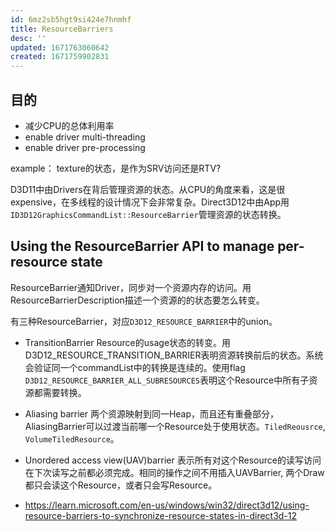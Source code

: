 ```yaml
---
id: 6mz2sb5hgt9si424e7hnmhf
title: ResourceBarriers
desc: ''
updated: 1671763060642
created: 1671759902831
---
```


## 目的

* 减少CPU的总体利用率
* enable driver multi-threading
* enable driver pre-processing

example： 
texture的状态，是作为SRV访问还是RTV?

D3D11中由Drivers在背后管理资源的状态。从CPU的角度来看，这是很expensive，在多线程的设计情况下会非常复杂。Direct3D12中由App用`ID3D12GraphicsCommandList::ResourceBarrier`管理资源的状态转换。

## Using the ResourceBarrier API to manage per-resource state
ResourceBarrier通知Driver，同步对一个资源内存的访问。用ResourceBarrierDescription描述一个资源的的状态要怎么转变。

有三种ResourceBarrier，对应`D3D12_RESOURCE_BARRIER`中的union。

* TransitionBarrier Resource的usage状态的转变。用D3D12_RESOURCE_TRANSITION_BARRIER表明资源转换前后的状态。系统会验证同一个commandList中的转换是连续的。使用flag `D3D12_RESOURCE_BARRIER_ALL_SUBRESOURCES`表明这个Resource中所有子资源都需要转换。

* Aliasing barrier 两个资源映射到同一Heap，而且还有重叠部分，AliasingBarrier可以过渡当前哪一个Resource处于使用状态。`TiledReousrce`, `VolumeTiledResource`。

* Unordered access view(UAV)barrier 表示所有对这个Resource的读写访问在下次读写之前都必须完成。相同的操作之间不用插入UAVBarrier, 两个Draw都只会读这个Resource，或者只会写Resource。

* https://learn.microsoft.com/en-us/windows/win32/direct3d12/using-resource-barriers-to-synchronize-resource-states-in-direct3d-12